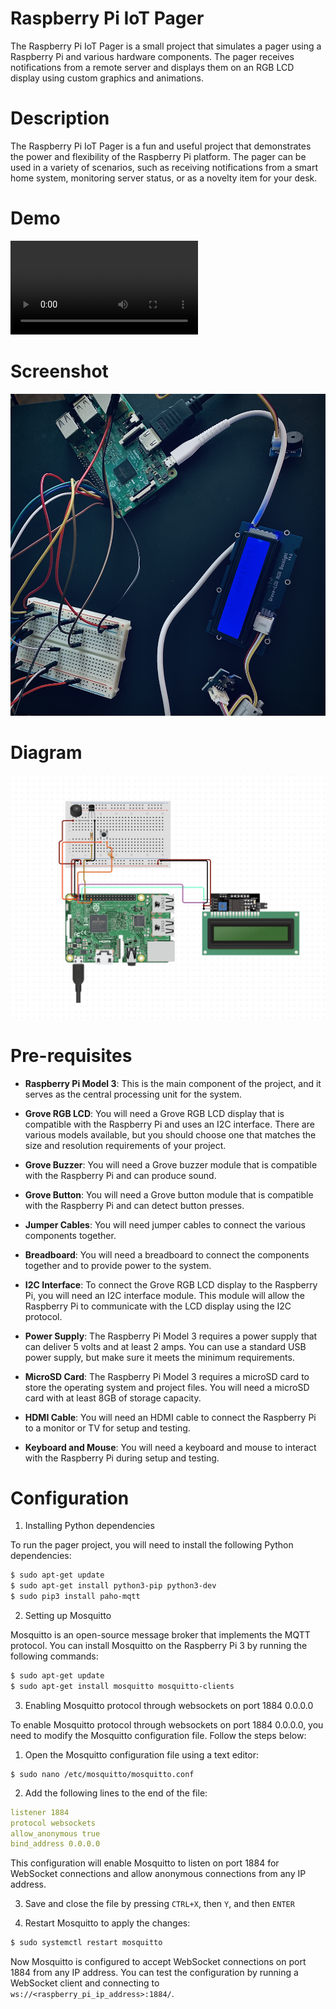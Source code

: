 # Raspberry Pi IoT Pager

The Raspberry Pi IoT Pager is a small project that simulates a pager using a Raspberry Pi and various hardware components. The pager receives notifications from a remote server and displays them on an RGB LCD display using custom graphics and animations.

# Description

The Raspberry Pi IoT Pager is a fun and useful project that demonstrates the power and flexibility of the Raspberry Pi platform. The pager can be used in a variety of scenarios, such as receiving notifications from a smart home system, monitoring server status, or as a novelty item for your desk.

# Demo

![demo](./demo.MOV)

# Screenshot

![screenshot](./screenshot.jpg)

# Diagram

![diagram](./diagram.png)

# Pre-requisites

- **Raspberry Pi Model 3**: This is the main component of the project, and it serves as the central processing unit for the system.

- **Grove RGB LCD**: You will need a Grove RGB LCD display that is compatible with the Raspberry Pi and uses an I2C interface. There are various models available, but you should choose one that matches the size and resolution requirements of your project.

- **Grove Buzzer**: You will need a Grove buzzer module that is compatible with the Raspberry Pi and can produce sound.

- **Grove Button**: You will need a Grove button module that is compatible with the Raspberry Pi and can detect button presses.

- **Jumper Cables**: You will need jumper cables to connect the various components together.

- **Breadboard**: You will need a breadboard to connect the components together and to provide power to the system.

- **I2C Interface**: To connect the Grove RGB LCD display to the Raspberry Pi, you will need an I2C interface module. This module will allow the Raspberry Pi to communicate with the LCD display using the I2C protocol.

- **Power Supply**: The Raspberry Pi Model 3 requires a power supply that can deliver 5 volts and at least 2 amps. You can use a standard USB power supply, but make sure it meets the minimum requirements.

- **MicroSD Card**: The Raspberry Pi Model 3 requires a microSD card to store the operating system and project files. You will need a microSD card with at least 8GB of storage capacity.

- **HDMI Cable**: You will need an HDMI cable to connect the Raspberry Pi to a monitor or TV for setup and testing.

- **Keyboard and Mouse**: You will need a keyboard and mouse to interact with the Raspberry Pi during setup and testing.

# Configuration

1. Installing Python dependencies

To run the pager project, you will need to install the following Python dependencies:

```bash
$ sudo apt-get update
$ sudo apt-get install python3-pip python3-dev
$ sudo pip3 install paho-mqtt
```

2. Setting up Mosquitto

Mosquitto is an open-source message broker that implements the MQTT protocol. You can install Mosquitto on the Raspberry Pi 3 by running the following commands:

```bash
$ sudo apt-get update
$ sudo apt-get install mosquitto mosquitto-clients
```

3. Enabling Mosquitto protocol through websockets on port 1884 0.0.0.0

To enable Mosquitto protocol through websockets on port 1884 0.0.0.0, you need to modify the Mosquitto configuration file. Follow the steps below:

1. Open the Mosquitto configuration file using a text editor:

```
$ sudo nano /etc/mosquitto/mosquitto.conf
```

2. Add the following lines to the end of the file:

```yaml
listener 1884
protocol websockets
allow_anonymous true
bind_address 0.0.0.0
```

This configuration will enable Mosquitto to listen on port 1884 for WebSocket connections and allow anonymous connections from any IP address.

3. Save and close the file by pressing `CTRL+X`, then `Y`, and then `ENTER`

4. Restart Mosquitto to apply the changes:

```bash
$ sudo systemctl restart mosquitto
```

Now Mosquitto is configured to accept WebSocket connections on port 1884 from any IP address. You can test the configuration by running a WebSocket client and connecting to `ws://<raspberry_pi_ip_address>:1884/`.
